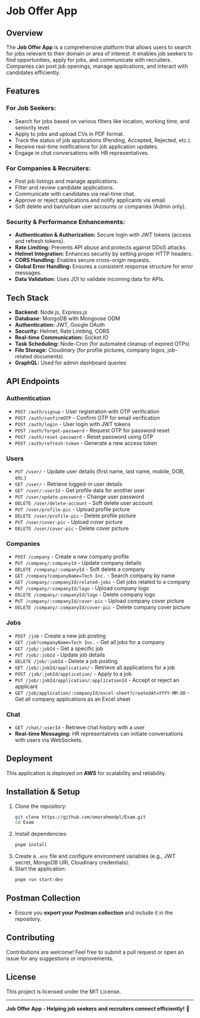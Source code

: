 # Job Offer App

## Overview
The **Job Offer App** is a comprehensive platform that allows users to search for jobs relevant to their domain or area of interest. It enables job seekers to find opportunities, apply for jobs, and communicate with recruiters. Companies can post job openings, manage applications, and interact with candidates efficiently. 

## Features

### **For Job Seekers:**
- Search for jobs based on various filters like location, working time, and seniority level.
- Apply to jobs and upload CVs in PDF format.
- Track the status of job applications (Pending, Accepted, Rejected, etc.).
- Receive real-time notifications for job application updates.
- Engage in chat conversations with HR representatives.

### **For Companies & Recruiters:**
- Post job listings and manage applications.
- Filter and review candidate applications.
- Communicate with candidates via real-time chat.
- Approve or reject applications and notify applicants via email.
- Soft delete and ban/unban user accounts or companies (Admin only).

### **Security & Performance Enhancements:**
- **Authentication & Authorization:** Secure login with JWT tokens (access and refresh tokens).
- **Rate Limiting:** Prevents API abuse and protects against DDoS attacks.
- **Helmet Integration:** Enhances security by setting proper HTTP headers.
- **CORS Handling:** Enables secure cross-origin requests.
- **Global Error Handling:** Ensures a consistent response structure for error messages.
- **Data Validation:** Uses JOI to validate incoming data for APIs.

## **Tech Stack**
- **Backend:** Node.js, Express.js
- **Database:** MongoDB with Mongoose ODM
- **Authentication:** JWT, Google OAuth
- **Security:** Helmet, Rate Limiting, CORS
- **Real-time Communication:** Socket.IO
- **Task Scheduling:** Node-Cron (for automated cleanup of expired OTPs)
- **File Storage:** Cloudinary (for profile pictures, company logos, job-related documents)
- **GraphQL:** Used for admin dashboard queries

## **API Endpoints**

### **Authentication**
- `POST /auth/signup` - User registration with OTP verification
- `POST /auth/confirmOTP` - Confirm OTP for email verification
- `POST /auth/login` - User login with JWT tokens
- `POST /auth/forget-password` - Request OTP for password reset
- `POST /auth/reset-password` - Reset password using OTP
- `POST /auth/refresh-token` - Generate a new access token

### **Users**
- `PUT /user/` - Update user details (first name, last name, mobile, DOB, etc.)
- `GET /user/` - Retrieve logged-in user details
- `GET /user/:userId` - Get profile data for another user
- `PUT /user/update-password` - Change user password
- `DELETE /user/delete-account` - Soft delete user account
- `PUT /user/profile-pic` - Upload profile picture
- `DELETE /user/profile-pic` - Delete profile picture
- `PUT /user/cover-pic` - Upload cover picture
- `DELETE /user/cover-pic` - Delete cover picture

### **Companies**
- `POST /company` - Create a new company profile
- `PUT /company/:companyId` - Update company details
- `DELETE /company/:companyId` - Soft delete a company
- `GET /company?companyName=Tech Inc.` - Search company by name
- `GET /company/:companyId/related-jobs` - Get jobs related to a company
- `PUT /company/:companyId/logo` - Upload company logo
- `DELETE /company/:companyId/logo` - Delete company logo
- `PUT /company/:companyId/cover-pic` - Upload company cover picture
- `DELETE /company/:companyId/cover-pic` - Delete company cover picture

### **Jobs**
- `POST /job` - Create a new job posting
- `GET /job?companyName=Tech Inc.` - Get all jobs for a company
- `GET /job/:jobId` - Get a specific job
- `PUT /job/:jobId` - Update job details
- `DELETE /job/:jobId` - Delete a job posting
- `GET /job/:jobId/application/` - Retrieve all applications for a job
- `POST /job/:jobId/application/` - Apply to a job
- `PUT /job/:jobId/application/:applicationId` - Accept or reject an applicant
- `GET /job/application/:companyId/excel-sheet?createdAt=YYYY-MM-DD` - Get all company applications as an Excel sheet

### **Chat**
- `GET /chat/:userId` - Retrieve chat history with a user
- **Real-time Messaging:** HR representatives can initiate conversations with users via WebSockets.

## **Deployment**
This application is deployed on **AWS** for scalability and reliability.

## **Installation & Setup**
1. Clone the repository:
   ```bash
   git clone https://github.com/omarahmedpl/Exam.git
   cd Exam
   ```
2. Install dependencies:
   ```bash
   pnpm install
   ```
3. Create a `.env` file and configure environment variables (e.g., JWT secret, MongoDB URI, Cloudinary credentials).
4. Start the application:
   ```bash
   pnpm run start:dev
   ```

## **Postman Collection**
- Ensure you **export your Postman collection** and include it in the repository.

## **Contributing**
Contributions are welcome! Feel free to submit a pull request or open an issue for any suggestions or improvements.

## **License**
This project is licensed under the MIT License.

---
**Job Offer App - Helping job seekers and recruiters connect efficiently!** 🚀

